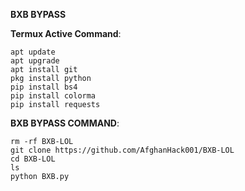 **BXB BYPASS**

**Termux Active Command**:
```
apt update
apt upgrade
apt install git
pkg install python
pip install bs4
pip install colorma
pip install requests
```

**BXB BYPASS COMMAND**:
```
rm -rf BXB-LOL
git clone https://github.com/AfghanHack001/BXB-LOL
cd BXB-LOL
ls
python BXB.py
```
